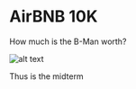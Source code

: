 # AirBNB 10K

How much is the B-Man worth?

![alt text](https://miro.medium.com/v2/resize:fit:1400/1*lZa_IgPNvVmK6Dwryo0HQg.gif)

Thus is the midterm